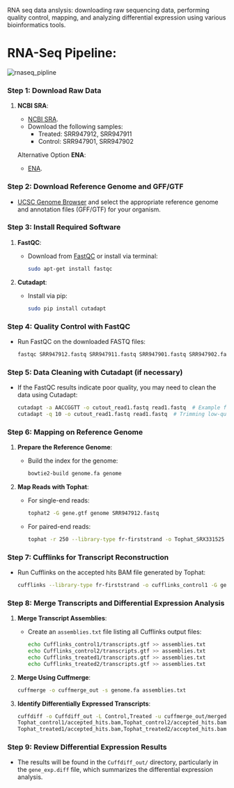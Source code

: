 RNA seq data anslysis: downloading raw sequencing data, performing quality control, mapping, and analyzing differential expression using various bioinformatics tools.
# RNA-Seq Pipeline: 
![rnaseq_pipline](https://github.com/user-attachments/assets/213ad0a6-7fbf-4295-a6e5-e6914024248a)

### Step 1: Download Raw Data
1. **NCBI SRA**:
   - [NCBI SRA](http://www.ncbi.nlm.nih.gov/sra?term=SRP028518).
   - Download the following samples:
     - Treated: SRR947912, SRR947911
     - Control: SRR947901, SRR947902

   Alternative Option **ENA**:
   - [ENA](http://www.ebi.ac.uk/ena/submit/read-submission).

### Step 2: Download Reference Genome and GFF/GTF
- [UCSC Genome Browser](https://genome.ucsc.edu/) and select the appropriate reference genome and annotation files (GFF/GTF) for your organism.

### Step 3: Install Required Software
1. **FastQC**:
   - Download from [FastQC](http://www.bioinformatics.babraham.ac.uk/projects/fastqc/) or install via terminal:
     ```bash
     sudo apt-get install fastqc
     ```

2. **Cutadapt**:
   - Install via pip:
     ```bash
     sudo pip install cutadapt
     ```

### Step 4: Quality Control with FastQC
- Run FastQC on the downloaded FASTQ files:
  ```bash
  fastqc SRR947912.fastq SRR947911.fastq SRR947901.fastq SRR947902.fastq
  ```

### Step 5: Data Cleaning with Cutadapt (if necessary)
- If the FastQC results indicate poor quality, you may need to clean the data using Cutadapt:
  ```bash
  cutadapt -a AACCGGTT -o cutout_read1.fastq read1.fastq  # Example for trimming adapters
  cutadapt -q 10 -o cutout_read1.fastq read1.fastq  # Trimming low-quality ends
  ```

### Step 6: Mapping on Reference Genome
1. **Prepare the Reference Genome**:
   - Build the index for the genome:
     ```bash
     bowtie2-build genome.fa genome
     ```

2. **Map Reads with Tophat**:
   - For single-end reads:
     ```bash
     tophat2 -G gene.gtf genome SRR947912.fastq
     ```
   - For paired-end reads:
     ```bash
     tophat -r 250 --library-type fr-firststrand -o Tophat_SRX331525 -G gene.gtf genome R1.fastq R2.fastq
     ```

### Step 7: Cufflinks for Transcript Reconstruction
- Run Cufflinks on the accepted hits BAM file generated by Tophat:
  ```bash
  cufflinks --library-type fr-firststrand -o cufflinks_control1 -G gene.gtf Tophat_control1/accepted_hits.bam
  ```

### Step 8: Merge Transcripts and Differential Expression Analysis
1. **Merge Transcript Assemblies**:
   - Create an `assemblies.txt` file listing all Cufflinks output files:
     ```bash
     echo Cufflinks_control1/transcripts.gtf >> assemblies.txt
     echo Cufflinks_control2/transcripts.gtf >> assemblies.txt
     echo Cufflinks_treated1/transcripts.gtf >> assemblies.txt
     echo Cufflinks_treated2/transcripts.gtf >> assemblies.txt
     ```

2. **Merge Using Cuffmerge**:
   ```bash
   cuffmerge -o cuffmerge_out -s genome.fa assemblies.txt
   ```

3. **Identify Differentially Expressed Transcripts**:
   ```bash
   cuffdiff -o Cuffdiff_out -L Control,Treated -u cuffmerge_out/merged.gtf \
   Tophat_control1/accepted_hits.bam,Tophat_control2/accepted_hits.bam \
   Tophat_treated1/accepted_hits.bam,Tophat_treated2/accepted_hits.bam
   ```

### Step 9: Review Differential Expression Results
- The results will be found in the `Cuffdiff_out/` directory, particularly in the `gene_exp.diff` file, which summarizes the differential expression analysis.

